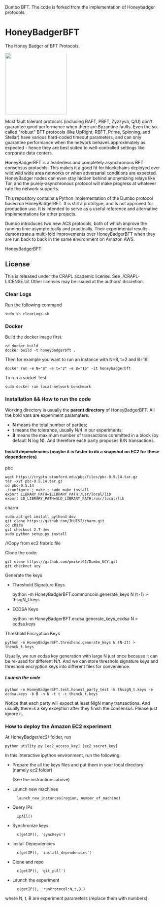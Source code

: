 Dumbo BFT. The code is forked from the implementation of Honeybadger protocols.

# HoneyBadgerBFT
The Honey Badger of BFT Protocols.

<img width=200 src="http://i.imgur.com/wqzdYl4.png"/>


Most fault tolerant protocols (including RAFT, PBFT, Zyzzyva, Q/U) don't guarantee 
good performance when there are Byzantine faults. Even the so-called "robust" BFT protocols 
(like UpRight, RBFT, Prime, Spinning, and Stellar) have various hard-coded timeout parameters, 
and can only guarantee performance when the network behaves approximately as expected - hence they 
are best suited to well-controlled settings like corporate data centers.

HoneyBadgerBFT is a leaderless and completely asynchronous BFT consensus protocols.
This makes it a good fit for blockchains deployed over wild wild wide area networks
or when adversarial conditions are expected.
HoneyBadger nodes can even stay hidden behind anonymizing relays like Tor, and
the purely-asynchronous protocol will make progress at whatever rate the
network supports.

This repository contains a Python implementation of the Dumbo protocol based on HoneyBadgerBFT.
It is still a prototype, and is not approved for production use. It is intended
to serve as a useful reference and alternative implementations for other projects.

Dumbo introduces two new ACS protocols, both of which improve the running time
asymptotically and practically. Their experimental results demonstrate a multi-fold 
improvements over HoneyBadgerBFT when they are run back to back in
the same environment on Amazon AWS.

HoneyBadgerBFT

## License
This is released under the CRAPL academic license. See ./CRAPL-LICENSE.txt
Other licenses may be issued at the authors' discretion.

### Clear Logs

Run the following command

    sudo sh clearLogs.sh

### Docker

Build the docker image first.

    cd docker_build
    docker build -t honeybadgerbft .

Then for example you want to run an instance with N=8, t=2 and B=16:

    docker run -e N="8" -e t="2" -e B="16" -it honeybadgerbft
    
To run a socket Test:

    sudo docker run local-network-benchmark
    

### Installation && How to run the code

Working directory is usually the **parent directory** of HoneyBadgerBFT. All the bold vars are experiment parameters:

+ **N** means the total number of parties;
+ **t** means the tolerance, usually N/4 in our experiments;
+ **B** means the maximum number of transactions committed in a block (by default N log N). And therefore each party proposes B/N transactions.

#### Install dependencies (maybe it is faster to do a snapshot on EC2 for these dependencies)
pbc


    wget https://crypto.stanford.edu/pbc/files/pbc-0.5.14.tar.gz
    tar -xvf pbc-0.5.14.tar.gz
    cd pbc-0.5.14
    ./configure ; make ; sudo make install
    export LIBRARY_PATH=$LIBRARY_PATH:/usr/local/lib
    export LD_LIBRARY_PATH=$LD_LIBRARY_PATH:/usr/local/lib

charm


    sudo apt-get install python3-dev
    git clone https://github.com/JHUISI/charm.git
    cd charm
    git checkout 2.7-dev
    sudo python setup.py install



//Copy from ec2 frabric file

Clone the code:

    git clone https://github.com/pmikel01/Dumbo_UCY.git
    git checkout ucy

Generate the keys
+ Threshold Signature Keys

    python -m HoneyBadgerBFT.commoncoin.generate_keys N (t+1) > thsigN_t.keys

+ ECDSA Keys

    python -m HoneyBadgerBFT.ecdsa.generate_keys_ecdsa N > ecdsa.keys

Threshold Encryption Keys

    python -m HoneyBadgerBFT.threshenc.generate_keys N (N-2t) > thencN_t.keys

Usually, we run ecdsa key generation with large N just once because it can be re-used for different N/t.
And we can store threshold signature keys and threshold encryption keys into different files for convenience.

##### Launch the code
    python -m HoneyBadgerBFT.test.honest_party_test -k thsigN_t.keys -e ecdsa.keys -b B -n N -t t -c thencN_t.keys

Notice that each party will expect at least NlgN many transactions. And usually there is a key exception after they finish the consensus. Please just ignore it.

### How to deploy the Amazon EC2 experiment

At HoneyBadger/ec2/ folder, run

    python utility.py [ec2_access_key] [ec2_secret_key]

In this interactive ipython environment, run the following:

+ Prepare the all the keys files and put them in your local directory (namely ec2 folder)
	
	(See the instructions above)

+ Launch new machines
        
        launch_new_instances(region, number_of_machine)

+ Query IPs

        ipAll()

+ Synchronize keys
    
        c(getIP(), 'syncKeys')

+ Install Dependencies
    
        c(getIP(), 'install_dependencies')

+ Clone and repo

    	c(getIP(), 'git_pull')

+ Launch the experiment

    	c(getIP(), 'runProtocol:N,t,B')
where N, t, B are experiment parameters (replace them with numbers).


